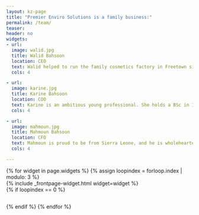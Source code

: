 ```yaml
---
layout: kz-page
title: "Premier Enviro Solutions is a family business:"
permalink: /team/
teaser: 
header: no
widgets:
- url: 
  image: walid.jpg
  title: Walid Bahsoon
  location: CEO
  text: Walid helped to run the family cosmetics factory in Freetown since he was 13. After graduating from City of London Polytechnic, UK in 1982 he took over the family business and expanded it into construction, real estate, foreign exchange, procurements and logistics. He supported international NGOs throughout the eleven-year civil war. In 2008, he moved to Malaysia where he was the head of a landfill mining project and managed a Waste to Energy plant. After returning to Sierra Leone, Walid founded Premier Enviro Solutions Ltd in 2017. 
  cols: 4

- url: 
  image: karine.jpg
  title: Karine Bahsoon
  location: COO
  text: Karine is an ambitious young professional. She holds a BSc in International Business Management from University of Surrey, UK and an MSc in Human Resource Management from London School of Economics, UK. She has extensive volunteering experience in Sierra Leone, Malaysia and the UK. She was supporting the mudslide survivors in Sierra Leone in 2016. At Premier Enviro Solutions she manages the Buy Back Centres and is responsible for building the Premier Enviro Solutions team.
  cols: 4

- url: 
  image: mahmoun.jpg
  title: Mahmoun Bahsoon
  location: CFO
  text: Mahmoun is proud to be from Sierra Leone, and he is wholeheartedly working on improving his country. He holds a BSc in Business Administration and Marketing from The American University in London, UK, and an associate degree in Finance. During the civil war he was working on cross border movement of food aid, repatriation of refugees from Ivory Coast, Guinea and Liberia, and provided financial services to NGOs when the banking system was disrupted during the war embargo. He has successfully worked with 3 consecutive governments in Sierra Leone.
  cols: 4

---
```


<div class="row">
  {% for widget in page.widgets %}
    {% assign loopindex = forloop.index | modulo: 3 %}
    <div id="{{ widget.anchor }}">{% include _frontpage-widget.html widget=widget %}</div>
    {% if loopindex == 0 %}
  <hr style="height:1px; visibility:hidden;" /> <!-- Prevents long first column items from pushing new rows to the right -->
    {% endif %}
  {% endfor %}
</div>
